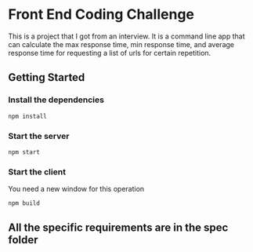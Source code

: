 # Front End Coding Challenge
This is a project that I got from an interview. It is a command line app that can calculate the max response time, min response time, and average response time for requesting a list of urls for certain repetition.

## Getting Started
### Install the dependencies
```
npm install
```
### Start the server
```
npm start
```
### Start the client
You need a new window for this operation
```
npm build
```

## All the specific requirements are in the spec folder